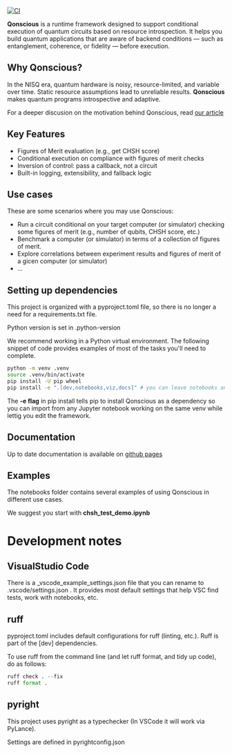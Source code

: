 [![CI](https://github.com/<OWNER>/<REPO>/actions/workflows/ci.yml/badge.svg?branch=main)](https://github.com/<OWNER>/<REPO>/actions/workflows/ci.yml)

**Qonscious** is a runtime framework designed to support conditional execution of quantum circuits based on resource introspection. It helps you build quantum applications that are aware of backend conditions — such as entanglement, coherence, or fidelity — before execution.

## Why Qonscious?

In the NISQ era, quantum hardware is noisy, resource-limited, and variable over time. Static resource assumptions lead to unreliable results. **Qonscious** makes quantum programs introspective and adaptive.

For a deeper discusion on the motivation behind Qonscious, read [our article](https://arxiv.org/html/2508.19276v1)

## Key Features

- Figures of Merit evaluation (e.g., get CHSH score)
- Conditional execution on compliance with figures of merit checks
- Inversion of control: pass a callback, not a circuit
- Built-in logging, extensibility, and fallback logic

## Use cases

These are some scenarios where you may use Qonscious:

- Run a circuit conditional on your target computer (or simulator) checking some figures of merit (e.g., number of qubits, CHSH score, etc.)
- Benchmark a computer (or simulator) in terms of a collection of figures of merit.
- Explore correlations between experiment results and figures of merit of a gicen computer (or simulator)
- ...

## Setting up dependencies

This project is organized with a pyproject.toml file, so there is no longer a need for a requirements.txt file.

Python version is set in .python-version

We recommend working in a Python virtual environment. The following snippet of code provides examples of most of the tasks you'll need to complete. 

```bash
python -m venv .venv 
source .venv/bin/activate
pip install -U pip wheel
pip install -e ".[dev,notebooks,viz,docs]" # you can leave notebooks and viz out of you are only working on the framework.
```

The **-e flag** in pip install tells pip to install Qonscious as a dependency so you can import from any Jupyter notebook working on the same venv while lettig you edit the framework.

## Documentation

Up to date documentation is available on [github pages](https://lifia-unlp.github.io/qonscious/)

## Examples

The notebooks folder contains several examples of using Qonscious in different use cases. 

We suggest you start with **chsh_test_demo.ipynb**

# Development notes

## VisualStudio Code

There is a _vscode_example_settings.json file that you can rename to .vscode/settings.json . It provides most default settings that help VSC find tests, work with notebooks, etc. 

## ruff

pyproject.toml includes default configurations for ruff (linting, etc.). Ruff is part of the [dev] dependencies.

To use ruff from the command line (and let ruff format, and tidy up code),  do as follows:

```python
ruff check . --fix
ruff format .
```

## pyright

This project uses pyright as a typechecker (In VSCode it will work via PyLance).

Settings are defined in pyrightconfig.json


